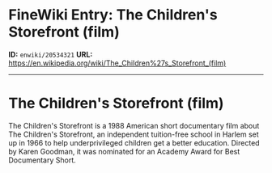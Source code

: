 # FineWiki Entry: The Children's Storefront (film)

**ID:** `enwiki/20534321`
**URL:** <https://en.wikipedia.org/wiki/The_Children%27s_Storefront_(film)>

--- 

# The Children's Storefront (film)
The Children's Storefront is a 1988 American short documentary film about The Children's Storefront, an independent tuition-free school in Harlem set up in 1966 to help underprivileged children get a better education. Directed by Karen Goodman, it was nominated for an Academy Award for Best Documentary Short.
